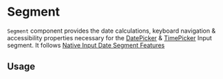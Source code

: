 # Segment

`Segment` component provides the date calculations, keyboard navigation &
accessibility properties necessary for the [DatePicker](./datepicker.md) &
[TimePicker](./timepicker.md) Input segment. It follows
[Native Input Date Segment Features](https://developer.mozilla.org/en-US/docs/Web/HTML/Element/input/date)

<!-- INJECT_TOC -->

## Usage

<!-- IMPORT_EXAMPLE src/segment/stories/templates/SegmentBasicJsx.ts -->

<!-- CODESANDBOX
link_title: Segment
js: src/segment/stories/templates/SegmentBasicJsx.ts
css: src/segment/stories/templates/SegmentBasicCss.ts

-->

<!-- INJECT_COMPOSITION src/segment -->

<!-- INJECT_PROPS src/segment -->
